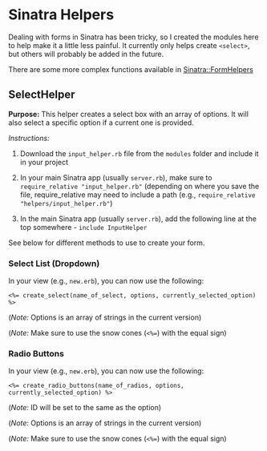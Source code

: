 # Sinatra Helpers
Dealing with forms in Sinatra has been tricky, so I created the modules here to help make it a little less painful. It currently only
helps create `<select>`, but others will probably be added in the future.

There are some more complex functions available in [Sinatra::FormHelpers](http://www.rubydoc.info/github/BenFenner/sinatra-formhelpers-ng/Sinatra/FormHelpers)

## SelectHelper

**Purpose:** This helper creates a select box with an array of options. It will also select a specific option if a current one is provided.

*Instructions:*

1. Download the `input_helper.rb` file from the `modules` folder and include it in your project

2. In your main Sinatra app (usually `server.rb`), make sure to `require_relative "input_helper.rb"` (depending on where you save the file,
require_relative may need to include a path (e.g., `require_relative "helpers/input_helper.rb"`)

3. In the main Sinatra app (usually `server.rb`), add the following line at the top somewhere - `include InputHelper`

See below for different methods to use to create your form.

### Select List (Dropdown)

In your view (e.g., `new.erb`), you can now use the following:

```
<%= create_select(name_of_select, options, currently_selected_option) %>
```
(*Note:* Options is an array of strings in the current version)

(*Note:* Make sure to use the snow cones (`<%=`) with the equal sign)

### Radio Buttons

In your view (e.g., `new.erb`), you can now use the following:

```
<%= create_radio_buttons(name_of_radios, options, currently_selected_option) %>
```
(*Note:* ID will be set to the same as the option)

(*Note:* Options is an array of strings in the current version)

(*Note:* Make sure to use the snow cones (`<%=`) with the equal sign)

